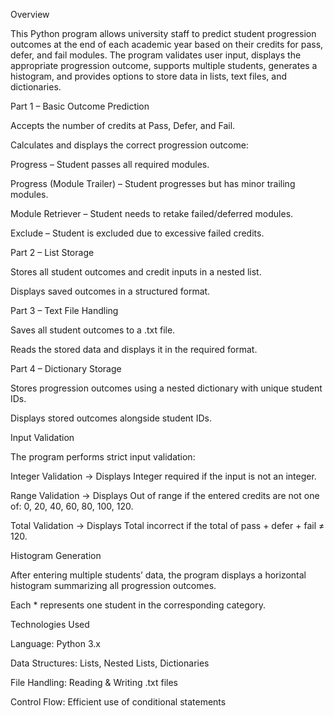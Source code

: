 Overview

This Python program allows university staff to predict student progression outcomes at the end of each academic year based on their credits for pass, defer, and fail modules.
The program validates user input, displays the appropriate progression outcome, supports multiple students, generates a histogram, and provides options to store data in lists, text files, and dictionaries.

Part 1 – Basic Outcome Prediction

Accepts the number of credits at Pass, Defer, and Fail.

Calculates and displays the correct progression outcome:

Progress – Student passes all required modules.

Progress (Module Trailer) – Student progresses but has minor trailing modules.

Module Retriever – Student needs to retake failed/deferred modules.

Exclude – Student is excluded due to excessive failed credits.

Part 2 – List Storage

Stores all student outcomes and credit inputs in a nested list.

Displays saved outcomes in a structured format.

Part 3 – Text File Handling

Saves all student outcomes to a .txt file.

Reads the stored data and displays it in the required format.

Part 4 – Dictionary Storage

Stores progression outcomes using a nested dictionary with unique student IDs.

Displays stored outcomes alongside student IDs.

Input Validation

The program performs strict input validation:

Integer Validation → Displays Integer required if the input is not an integer.

Range Validation → Displays Out of range if the entered credits are not one of:
0, 20, 40, 60, 80, 100, 120.

Total Validation → Displays Total incorrect if the total of pass + defer + fail ≠ 120.

Histogram Generation

After entering multiple students’ data, the program displays a horizontal histogram summarizing all progression outcomes.

Each * represents one student in the corresponding category.

Technologies Used

Language: Python 3.x

Data Structures: Lists, Nested Lists, Dictionaries

File Handling: Reading & Writing .txt files

Control Flow: Efficient use of conditional statements

